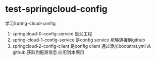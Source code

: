 # test-springcloud-config
学习Spring-cloud-config

1. springcloud-0-config-service 是父工程
2. spring-cloud-1-config-service 是config service 能够连接到github
3. springcloud-2-config-client 是config client  通过添加bootstrat.yml  从github 获取到配置信息 应用到本项目
